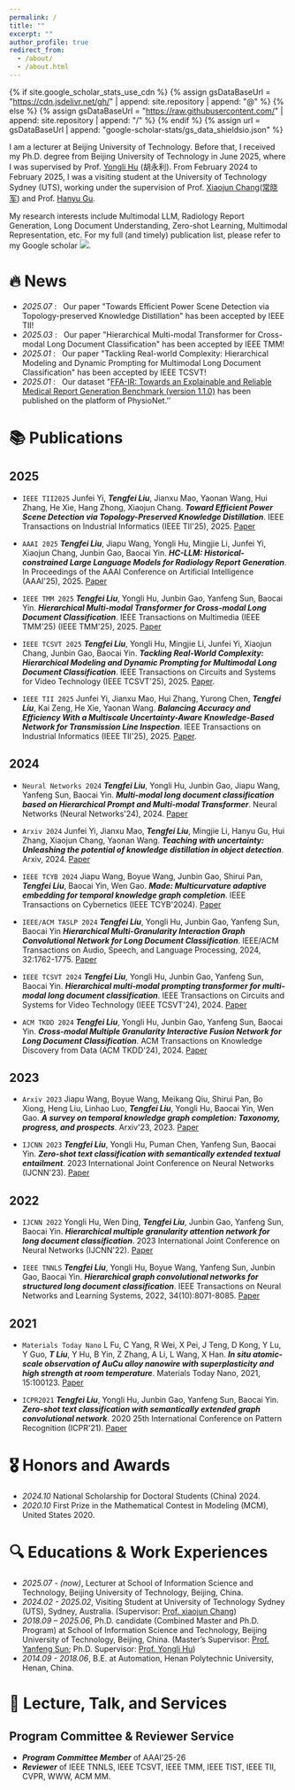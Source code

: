 ```yaml
---
permalink: /
title: ""
excerpt: ""
author_profile: true
redirect_from: 
  - /about/
  - /about.html
---
```


{% if site.google_scholar_stats_use_cdn %}
{% assign gsDataBaseUrl = "https://cdn.jsdelivr.net/gh/" | append: site.repository | append: "@" %}
{% else %}
{% assign gsDataBaseUrl = "https://raw.githubusercontent.com/" | append: site.repository | append: "/" %}
{% endif %}
{% assign url = gsDataBaseUrl | append: "google-scholar-stats/gs_data_shieldsio.json" %}

<span class='anchor' id='about-me'></span>

I am a lecturer at Beijing University of Technology. Before that, I received my Ph.D. degree from Beijing University of Technology in June 2025, where I was supervised by Prof. [Yongli Hu](https://ieeexplore.ieee.org/author/37420507000) (胡永利). From February 2024 to February 2025, I was a visiting student at the University of Technology Sydney (UTS), working under the supervision of Prof. [Xiaojun Chang](https://ieeexplore.ieee.org/author/37085779024)([常晓军](https://www.xiaojun.ai/)) and Prof. [Hanyu Gu](https://profiles.uts.edu.au/Hanyu.Gu).

My research interests include Multimodal LLM, Radiology Report Generation, Long Document Understanding, Zero-shot Learning, Multimodal Representation, etc.
For my full (and timely) publication list, please refer to my Google scholar <a href='https://scholar.google.com/citations?user=Xt4l3tEAAAAJ&hl=zh-CN'><img src="https://img.shields.io/endpoint?url={{ url | url_encode }}&logo=Google%20Scholar&labelColor=f6f6f6&color=9cf&style=flat&label=citations"></a>.

<!-- https://img.shields.io/badge/Google%20Scholar-Yifan%20Zhu-blue?logo=Google%20Scholar -->
<!-- https://img.shields.io/endpoint?url=https%3A%2F%2Fcdn.jsdelivr.net%2Fgh%2Fzhuyf8899%2Fzhuyf8899.github.io%40google-scholar-stats%2Fgs_data_shieldsio.json&logo=Google%20Scholar&labelColor=f6f6f6&color=9cf&style=flat&label=citations -->
<!-- https://cdn.jsdelivr.net/gh/TengfeiLiu966/tengfeiliu966.github.io@google-scholar-stats/gs_data_shieldsio.json -->

# 🔥 News
<span class='anchor' id='-news'></span>

- *2025.07* : &nbsp; Our paper "Towards Efficient Power Scene Detection via Topology-preserved Knowledge Distillation" has been accepted by IEEE TII!
- *2025.03* : &nbsp; Our paper "Hierarchical Multi-modal Transformer for Cross-modal Long Document Classification" has been accepted by IEEE TMM!
- *2025.01* : &nbsp; Our paper "Tackling Real-world Complexity: Hierarchical Modeling and Dynamic Prompting for Multimodal Long Document Classification" has been accepted by IEEE TCSVT!
- *2025.01* : &nbsp; Our dataset "[FFA-IR: Towards an Explainable and Reliable Medical Report Generation Benchmark (version 1.1.0)](https://physionet.org/content/ffa-ir-medical-report/1.1.0/) has been published on the platform of PhysioNet.’’ 
<!-- - *2025.04*: &nbsp; Congratulations to [Qika](https://qikalin.github.io/)!, our co-worked study "Cross-modal Knowledge Diffusion-based Generation for Difference-aware Medical VQA" has been accepted by IEEE TIP! -->
<!-- - *2025.03*: &nbsp; I have been nominated as an associate editor of the [IEEE Transactions on Dependable and Secure Computing](https://www.computer.org/csdl/journal/tq/about/107350?title=Editorial%20Board&periodical=IEEE%20Transactions%20on%20Dependable%20and%20Secure%20Computing). -->
<!-- - *2025.01*: &nbsp; I have been nominated as an assistant editorial board member of the [CAAI Transactions on Intelligent Systems](https://tis.hrbeu.edu.cn/Corp/3300.aspx). -->
<!-- - *2025.01* : &nbsp; Congratulations to Yu Feng! our study PM-MOE has been accepted by WWW'25! -->
<!-- - *2024.12*: &nbsp; I have been awarded by the First Prize of  Safety Science and Technology Advancement Award by China Association of Work Safety [(中国安全生产协会安全科学科技进步一等奖)](https://www.china-safety.org.cn/api/file/20241218/1869300991283826688.pdf). -->
<!-- - *2024.12* : &nbsp; Congratulations to [Wenwen](https://faculty.cau.edu.cn/gww/), Xiao and Shuai. Three papers have been accepted by AAAI 2025! -->
<!-- - *2024.11* : &nbsp; We have lunached a special issue on "Generative AI for Infornation Fusion" in [Information Fusion (IF:14.2)](https://www.sciencedirect.com/special-issue/316104/genai-for-information-fusion), co-editored with [Dr. Qika Lin](https://qikalin.github.io/), [Dr. Kaize Shi](https://profiles.uts.edu.au/kaize.shi) and [Dr. Jie Ma](https://gr.xjtu.edu.cn/en/web/jiema). -->
<!-- - *2024.10* : &nbsp; Congratulations to [Haoran](https://lhrlab.github.io/), the paper Text2NKG been accepted by NeurIPS'24! -->
<!-- - *2024.10* : &nbsp; We appreciate Zhipu AI and the Chinese Information Processing Society of China for their funding support to our research through the [SMP-Zhipu AI Large Model Interdisciplinary Fund](http://www.cips-smp.org:8090/archives/ping-shen-jie-guo-gong-shi). -->
<!-- - *2024.09* : &nbsp; Congratulations to [Dan](https://zhangdan0602.github.io/)! The study of MCAP model has been accepted by ACM TOIS! -->
<!-- - *2024.08* : &nbsp; I have been elected as an executive member of [CCF Expert Committee on Big Data](https://www.ccf.org.cn/Chapters/TC/TC_Listing/TFBD/). -->
<!-- - *2024.07* : &nbsp; Congratulations to Yu! our study CP-Prompt has been accepted by MM'24! -->
<!-- - *2024.07* : &nbsp; Congratulations to Weibin for our outstanding work (RevGNN) been accepted by ACM TOIS! -->
<!-- - *2024.05* : &nbsp; Congratulations to [Fanjin](https://zfjsail.github.io/) and [Haoran](https://lhrlab.github.io/) for our outstanding work (OAG-Bench and ChatKBQA) been accepted by KDD'24 and ACL'24! -->
<!-- - *2024.01* : &nbsp; I have been elected as an executive member of [CCF Data Governance Development Committee](https://www.ccf.org.cn/sjzlfzwyh/). -->
<!-- - *2023.12*: &nbsp; I have joined as an editorial board member of the [Information Fusion](https://www.sciencedirect.com/journal/information-fusion/about/editorial-board).  -->
<!-- - *2023.10*: &nbsp; We have organized a special issue entitiled "Applied Artificial Intelligence Approach: Intelligent Data Processing and Mining with Online Behaviors" on [Electronics](https://www.mdpi.com/journal/electronics/special_issues/D3L8Y3L5S7), and we warmly welcome submissions! -->
<!-- - *2023.09*: &nbsp; As an assistant professor, I joined in the School of Computer Science, Beijing University of Posts and Telecommunications, and worked closely with <a href='https://teacher.bupt.edu.cn/songmeina/zh_CN/index.htm'>Prof. Meina Song</a>,  <a href='https://teacher.bupt.edu.cn/ouzhonghong/zh_CN/index.htm'>Prof. Zhonghong Ou</a>, and  <a href='https://teacher.bupt.edu.cn/ehaihong/zh_CN/index.htm'>Prof. Haihong E</a>.  -->

# 📚 Publications 
<span class='anchor' id='-publications'></span>

<!-- <div class='paper-box'><div class='paper-box-image'><div><div class="badge">CVPR 2016</div><img src='images/500x300.png' alt="sym" width="100%"></div></div>
<div class='paper-box-text' markdown="1">

[Deep Residual Learning for Image Recognition](https://openaccess.thecvf.com/content_cvpr_2016/papers/He_Deep_Residual_Learning_CVPR_2016_paper.pdf)

**Kaiming He**, Xiangyu Zhang, Shaoqing Ren, Jian Sun

[**Project**](https://scholar.google.com/citations?view_op=view_citation&hl=zh-CN&user=DhtAFkwAAAAJ&citation_for_view=DhtAFkwAAAAJ:ALROH1vI_8AC) <strong><span class='show_paper_citations' data='DhtAFkwAAAAJ:ALROH1vI_8AC'></span></strong>
- Lorem ipsum dolor sit amet, consectetur adipiscing elit. Vivamus ornare aliquet ipsum, ac tempus justo dapibus sit amet. 
</div>
</div>

- [Lorem ipsum dolor sit amet, consectetur adipiscing elit. Vivamus ornare aliquet ipsum, ac tempus justo dapibus sit amet](https://github.com), A, B, C, **CVPR 2020** -->

## 2025

- ```IEEE TII2025``` Junfei Yi, ***Tengfei Liu***, Jianxu Mao, Yaonan Wang, Hui Zhang, He Xie, Hang Zhong, Xiaojun Chang. ***Toward Efficient Power Scene Detection via Topology-Preserved Knowledge Distillation***. IEEE Transactions on Industrial Informatics (IEEE TII'25), 2025. [Paper](https://ieeexplore.ieee.org/abstract/document/11123553)

- ```AAAI 2025``` ***Tengfei Liu***, Jiapu Wang, Yongli Hu, Mingjie Li, Junfei Yi, Xiaojun Chang, Junbin Gao, Baocai Yin. ***HC-LLM: Historical-constrained Large Language Models for Radiology Report Generation***. In Proceedings of the AAAI Conference on Artificial Intelligence (AAAI'25), 2025. [Paper](https://ojs.aaai.org/index.php/AAAI/article/view/32596)
  
- ```IEEE TMM 2025``` ***Tengfei Liu***, Yongli Hu, Junbin Gao, Yanfeng Sun, Baocai Yin. ***Hierarchical Multi-modal Transformer for Cross-modal Long Document Classification***. IEEE Transactions on Multimedia (IEEE TMM'25) (IEEE TMM'25), 2025. [Paper](https://scholar.google.com/citations?view_op=view_citation&hl=zh-CN&user=Xt4l3tEAAAAJ&citation_for_view=Xt4l3tEAAAAJ:eQOLeE2rZwMC) 

- ```IEEE TCSVT 2025``` ***Tengfei Liu***, Yongli Hu, Mingjie Li, Junfei Yi, Xiaojun Chang, Junbin Gao, Baocai Yin. ***Tackling Real-World Complexity: Hierarchical Modeling and Dynamic Prompting for Multimodal Long Document Classification***. IEEE Transactions on Circuits and Systems for Video Technology (IEEE TCSVT'25), 2025. [Paper](https://ieeexplore.ieee.org/abstract/document/10869505).

- ```IEEE TII 2025``` Junfei Yi, Jianxu Mao, Hui Zhang, Yurong Chen, ***Tengfei Liu***, Kai Zeng, He Xie, Yaonan Wang. ***Balancing Accuracy and Efficiency With a Multiscale Uncertainty-Aware Knowledge-Based Network for Transmission Line Inspection***. IEEE Transactions on Industrial Informatics (IEEE TII'25), 2025. [Paper](https://ieeexplore.ieee.org/abstract/document/10841846/).

## 2024

- ``Neural Networks 2024`` ***Tengfei Liu***, Yongli Hu, Junbin Gao, Jiapu Wang, Yanfeng Sun, Baocai Yin. ***Multi-modal long document classification based on Hierarchical Prompt and Multi-modal Transformer***. Neural Networks (Neural Networks'24), 2024. [Paper](https://www.sciencedirect.com/science/article/pii/S0893608024002466)

- ``Arxiv 2024`` Junfei Yi, Jianxu Mao, ***Tengfei Liu***, Mingjie Li, Hanyu Gu, Hui Zhang, Xiaojun Chang, Yaonan Wang.  ***Teaching with uncertainty: Unleashing the potential of knowledge distillation in object detection***. Arxiv, 2024. [Paper](https://arxiv.org/abs/2406.06999) 

- ``IEEE TCYB 2024`` Jiapu Wang, Boyue Wang, Junbin Gao, Shirui Pan, ***Tengfei Liu***, Baocai Yin, Wen Gao. ***Made: Multicurvature adaptive embedding for temporal knowledge graph completion***. IEEE Transactions on Cybernetics (IEEE TCYB'2024). [Paper](https://ieeexplore.ieee.org/abstract/document/10535899)

- ``IEEE/ACM TASLP 2024`` ***Tengfei Liu***, Yongli Hu, Junbin Gao, Yanfeng Sun, Baocai Yin  ***Hierarchical Multi-Granularity Interaction Graph Convolutional Network for Long Document Classification***. IEEE/ACM Transactions on Audio, Speech, and Language Processing, 2024, 32:1762-1775. [Paper](https://ieeexplore.ieee.org/abstract/document/10452857) 

- ``IEEE TCSVT 2024`` ***Tengfei Liu***, Yongli Hu, Junbin Gao, Yanfeng Sun, Baocai Yin.  ***Hierarchical multi-modal prompting transformer for multi-modal long document classification***. IEEE Transactions on Circuits and Systems for Video Technology (IEEE TCSVT'24), 2024. [Paper](https://ieeexplore.ieee.org/abstract/document/10439279) 

- ``ACM TKDD 2024`` ***Tengfei Liu***, Yongli Hu, Junbin Gao, Yanfeng Sun, Baocai Yin. ***Cross-modal Multiple Granularity Interactive Fusion Network for Long Document Classification***. ACM Transactions on Knowledge Discovery from Data (ACM TKDD'24), 2024. [Paper](https://dl.acm.org/doi/abs/10.1145/3631711) 

## 2023

- ``Arxiv 2023`` Jiapu Wang, Boyue Wang, Meikang Qiu, Shirui Pan, Bo Xiong, Heng Liu, Linhao Luo, ***Tengfei Liu***, Yongli Hu, Baocai Yin, Wen Gao.  ***A survey on temporal knowledge graph completion: Taxonomy, progress, and prospects***. Arxiv'23, 2023. [Paper](https://arxiv.org/abs/2308.02457) 

- ```IJCNN 2023``` ***Tengfei Liu***, Yongli Hu, Puman Chen, Yanfeng Sun, Baocai Yin. ***Zero-shot text classification with semantically extended textual entailment***. 2023 International Joint Conference on Neural Networks (IJCNN'23). [Paper](https://ieeexplore.ieee.org/abstract/document/10191094)

## 2022

- ```IJCNN 2022``` Yongli Hu, Wen Ding, ***Tengfei Liu***, Junbin Gao, Yanfeng Sun, Baocai Yin. ***Hierarchical multiple granularity attention network for long document classification***. 2023 International Joint Conference on Neural Networks (IJCNN'22). [Paper](https://ieeexplore.ieee.org/abstract/document/9892046)

- ```IEEE TNNLS``` ***Tengfei Liu***, Yongli Hu, Boyue Wang, Yanfeng Sun, Junbin Gao, Baocai Yin. ***Hierarchical graph convolutional networks for structured long document classification***. IEEE Transactions on Neural Networks and Learning Systems, 2022, 34(10):8071-8085. [Paper](https://ieeexplore.ieee.org/abstract/document/9810897)

## 2021

- ```Materials Today Nano``` L Fu, C Yang, R Wei, X Pei, J Teng, D Kong, Y Lu, Y Guo, ***T Liu***, Y Hu, B Yin, Z Zhang, A Li, L Wang, X Han. ***In situ atomic-scale observation of AuCu alloy nanowire with superplasticity and high strength at room temperature***. Materials Today Nano, 2021, 15:100123. [Paper](https://www.sciencedirect.com/science/article/abs/pii/S2588842021000158)

- ```ICPR2021``` ***Tengfei Liu***, Yongli Hu, Junbin Gao, Yanfeng Sun, Baocai Yin. ***Zero-shot text classification with semantically extended graph convolutional network***. 2020 25th International Conference on Pattern Recognition (ICPR'21). [Paper](https://ieeexplore.ieee.org/abstract/document/9411914)

# 🎖 Honors and Awards
<span class='anchor' id='-honors-and-awards'></span>

- *2024.10* National Scholarship for Doctoral Students (China) 2024.
- *2020.10* First Prize in the Mathematical Contest in Modeling (MCM), United States 2020.

# 🔍 Educations & Work Experiences

<span class='anchor' id='-educations'></span>

- *2025.07 - (now)*, Lecturer at School of Information Science and Technology, Beijing University of Technology, Beijing, China. 
- *2024.02 - 2025.02*, Visiting Student at University of Technology Sydney (UTS), Sydney, Australia. (Supervisor: [Prof. xiaojun Chang](https://ieeexplore.ieee.org/author/37085779024))
- *2018.09 – 2025.06*, Ph.D. candidate (Combined Master and Ph.D. Program) at School of Information Science and Technology, Beijing University of Technology, Beijing, China. (Master’s Supervisor: [Prof. Yanfeng Sun](https://sist.bjut.edu.cn/info/1443/4066.htm); Ph.D. Supervisor: [Prof. Yongli Hu](https://sist.bjut.edu.cn/info/1443/4095.htm))
- *2014.09 - 2018.06*, B.E. at Automation, Henan Polytechnic University, Henan, China. 

# 🎤 Lecture, Talk, and Services
<span class='anchor' id='-social'></span>
<!--
## Lectures
- *2025.02-2025.07*, 大数据技术与应用(本科生)
- *2024.09-2025.01*, 大数据与数字经济前沿应用(研究生)
- *2024.06*, 推荐系统基础(继续教育生)
-->
<!--
## Editor Service

- *2025.03 - present*, ***Associate Editor*** of [IEEE Transactions on Dependable and Secure Computing](https://www.computer.org/csdl/journal/tq/about/107350?title=Editorial%20Board&periodical=IEEE%20Transactions%20on%20Dependable%20and%20Secure%20Computing)
- *2023.12 - present*, ***Editorial Board Member*** of [Information Fusion](https://www.sciencedirect.com/journal/information-fusion/about/editorial-board)
- *2025.01 - present*, ***Assistant Editorial Board Member*** of the [CAAI Transactions on Intelligent Systems](https://tis.hrbeu.edu.cn/Corp/3300.aspx)
- *2025.07 - 2026.09*. ***Guest Editor*** of [IEEE Transactions on Computational Social Systems](https://www.ieeesmc.org/wp-content/uploads/2025/06/GENERA1.pdf)
- *2023.11 - 2025.06*. ***Guest Editor*** of [Information Fusion](https://www.sciencedirect.com/special-issue/316104/genai-for-information-fusion)
- *2025.01 - 2025.12*, ***Guest Editor*** of [Applied Sciences](https://www.mdpi.com/journal/applsci/special_issues/2A91X6650R)
- *2023.10 - 2024.06*, ***Guest Editor*** of [Electronics](https://www.mdpi.com/journal/electronics/special_issues/D3L8Y3L5S7)
- *2022.03 - 2022.12*, ***Guest Editor*** of [Wireless Communications and Mobile Computing](https://www.hindawi.com/journals/wcmc/si/149297/)
- *2021.10 - 2022.02*, ***Guest Editor*** of [International Journal of Distributed Sensor Networks](https://journals.sagepub.com/page/dsn/collections/special-issues/intelligent-sensing-fusion-and-processing-in-cyber-physical-social-systems)

## Social Service

- Executive member of [CCF Expert Committee on Big Data](https://www.ccf.org.cn/Chapters/TC/TC_Listing/TFBD/)
- Executive member of [CCF Data Governance Development Committee](https://www.ccf.org.cn/sjzlfzwyh/)
-->
## Program Committee & Reviewer Service
<!--
- ***Area Chair*** of ICLR'26, NeurIPS'25, CCKS'25
- ***Local Chair*** of CAIBDA'25
- ***Track Chair*** of BESC'25
- ***Session Chair*** of IEEE-ISPA'19, BESC'24.
-->
- ***Program Committee Member*** of AAAI'25-26
- ***Reviewer*** of IEEE TNNLS, IEEE TCSVT, IEEE TMM, IEEE TIST, IEEE TII, CVPR, WWW, ACM MM.
<!--
# Students (with post-graduation position)
<span class='anchor' id='-students'></span>

## Messages for applying students
- I am looking for ***self-motivated and team-worked*** students to work on the following topics: 
  - **LoRA and Mixture of Experts**
  - **Graph-based recommendation and data mining**
  - **Graph-based social network analysis**
  - **Graph-based brain activity analysis for medical use**
- However, I received a lot of applications, and I am sorry that I cannot reply to all of them. Thus, I will set a priority queue to whom ***really cares aboout*** his/her application. To be specific, the applicant who place the number ```$709394``` ahead of the application email title will be given the priority of consideration.
- 我们欢迎对图神经网络、推荐系统、基础模型微调、脑科学等领域感兴趣，且有着自律与团队意识的同学加入。遗憾的是，我们每次会收到大量的申请，无法一一回复。因此，为了照顾真正想来而非刷楼的申请，我们将优先考虑在申请邮件标题前面添加了字符```$709394```的同学（例如：$709394-研究生申请-张三-克莱登大学）。


### Class of 2025
- ***Master students***: Can Lin, Xu Zeng
- ***Undergraduate students***: Xingmin Hu (visiting student from CUFE)

### Class of 2024
- ***Master students***: Qingzhi Yu, Huiqiang Rong, Guanting Chen
- ***Undergraduate students***: Yihao Wang (visiting student from BISTU), Xinyu Mu (visiting student from BISTU)

### Class before 2023
- ***PhD students***: Yu Feng (Co-advised with Prof. Meina Song)-Scientist@China Mobile, Jiangfeng Sun (Co-advised with Prof. Meina Song)
- ***Master students***: Gen Shi (Co-advised with Prof. Xuesong Li)-PhD@BUAA, Weibin Liao (Co-advised with Prof. Xuesong Li)-PhD@PKU
-->
